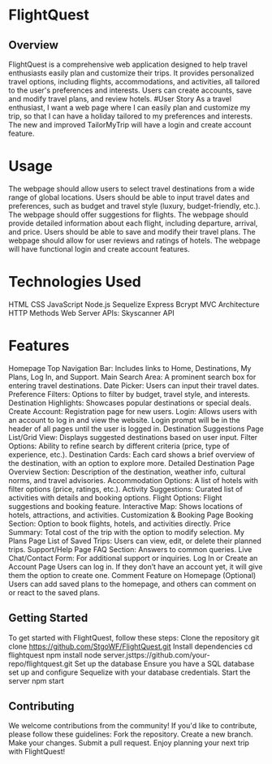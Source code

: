 
# FlightQuest

## Overview
FlightQuest is a comprehensive web application designed to help travel enthusiasts easily plan and customize their trips. It provides personalized travel options, including flights, accommodations, and activities, all tailored to the user's preferences and interests. Users can create accounts, save and modify travel plans, and review hotels.
#User Story
As a travel enthusiast, I want a web page where I can easily plan and customize my trip, so that I can have a holiday tailored to my preferences and interests. The new and improved TailorMyTrip will have a login and create account feature.

# Usage
The webpage should allow users to select travel destinations from a wide range of global locations.
Users should be able to input travel dates and preferences, such as budget and travel style (luxury, budget-friendly, etc.).
The webpage should offer suggestions for flights.
The webpage should provide detailed information about each flight, including departure, arrival, and price.
Users should be able to save and modify their travel plans.
The webpage should allow for user reviews and ratings of hotels.
The webpage will have functional login and create account features.

# Technologies Used
HTML
CSS
JavaScript
Node.js
Sequelize
Express
Bcrypt
MVC Architecture
HTTP Methods
Web Server APIs: Skyscanner API

# Features
Homepage
Top Navigation Bar: Includes links to Home, Destinations, My Plans, Log In, and Support.
Main Search Area: A prominent search box for entering travel destinations.
Date Picker: Users can input their travel dates.
Preference Filters: Options to filter by budget, travel style, and interests.
Destination Highlights: Showcases popular destinations or special deals.
Create Account: Registration page for new users.
Login: Allows users with an account to log in and view the website. Login prompt will be in the header of all pages until the user is logged in.
Destination Suggestions Page
List/Grid View: Displays suggested destinations based on user input.
Filter Options: Ability to refine search by different criteria (price, type of experience, etc.).
Destination Cards: Each card shows a brief overview of the destination, with an option to explore more.
Detailed Destination Page
Overview Section: Description of the destination, weather info, cultural norms, and travel advisories.
Accommodation Options: A list of hotels with filter options (price, ratings, etc.).
Activity Suggestions: Curated list of activities with details and booking options.
Flight Options: Flight suggestions and booking feature.
Interactive Map: Shows locations of hotels, attractions, and activities.
Customization & Booking Page
Booking Section: Option to book flights, hotels, and activities directly.
Price Summary: Total cost of the trip with the option to modify selection.
My Plans Page
List of Saved Trips: Users can view, edit, or delete their planned trips.
Support/Help Page
FAQ Section: Answers to common queries.
Live Chat/Contact Form: For additional support or inquiries.
Log In or Create an Account Page
Users can log in.
If they don’t have an account yet, it will give them the option to create one.
Comment Feature on Homepage (Optional)
Users can add saved plans to the homepage, and others can comment on or react to the saved plans.

## Getting Started
To get started with FlightQuest, follow these steps:
Clone the repository
git clone https://github.com/StgoWF/FlightQuest.git
Install dependencies
cd flightquest
npm install
node server.jsttps://github.com/your-repo/flightquest.git
Set up the database
Ensure you have a SQL database set up and configure Sequelize with your database credentials.
Start the server
npm start

## Contributing
We welcome contributions from the community! If you'd like to contribute, please follow these guidelines:
Fork the repository.
Create a new branch.
Make your changes.
Submit a pull request.
Enjoy planning your next trip with FlightQuest!
